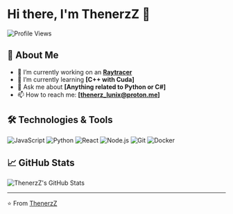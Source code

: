 # Hi there, I'm ThenerzZ 👋

![Profile Views](https://komarev.com/ghpvc/?username=ThenerzZ&color=blue)

## 🧐 About Me

- 🔭 I’m currently working on an **[Raytracer](https://github.com/ThenerzZ/python_raytracer)**
- 🌱 I’m currently learning **[C++ with Cuda]**
- 💬 Ask me about **[Anything related to Python or C#]**
- 📫 How to reach me: **[thenerz_lunix@proton.me]**

## 🛠️ Technologies & Tools

![JavaScript](https://img.shields.io/badge/-JavaScript-black?style=flat-square&logo=javascript)
![Python](https://img.shields.io/badge/-Python-black?style=flat-square&logo=python)
![React](https://img.shields.io/badge/-React-black?style=flat-square&logo=react)
![Node.js](https://img.shields.io/badge/-Node.js-black?style=flat-square&logo=node.js)
![Git](https://img.shields.io/badge/-Git-black?style=flat-square&logo=git)
![Docker](https://img.shields.io/badge/-Docker-black?style=flat-square&logo=docker)

## 📈 GitHub Stats

![ThenerzZ's GitHub Stats](https://github-readme-stats.vercel.app/api?username=ThenerzZ&show_icons=true&theme=radical)

---

⭐️ From [ThenerzZ](https://github.com/ThenerzZ)
